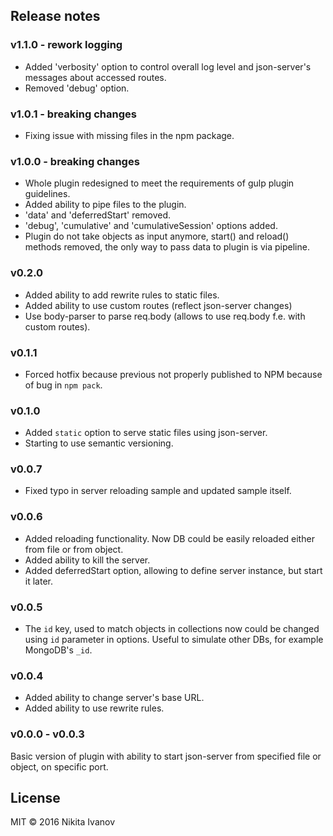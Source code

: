 ## Release notes

### v1.1.0 - rework logging
* Added 'verbosity' option to control overall log level and json-server's messages about accessed routes.
* Removed 'debug' option.

### v1.0.1 - breaking changes
* Fixing issue with missing files in the npm package.

### v1.0.0 - breaking changes
* Whole plugin redesigned to meet the requirements of gulp plugin guidelines.
* Added ability to pipe files to the plugin.
* 'data' and 'deferredStart' removed.
* 'debug', 'cumulative' and 'cumulativeSession' options added.
* Plugin do not take objects as input anymore, start() and reload() methods removed, the only way to pass data to plugin is via pipeline.

### v0.2.0
* Added ability to add rewrite rules to static files.
* Added ability to use custom routes (reflect json-server changes)
* Use body-parser to parse req.body (allows to use req.body f.e. with custom routes).

### v0.1.1
* Forced hotfix because previous not properly published to NPM because of bug in `npm pack`.

### v0.1.0
* Added `static` option to serve static files using json-server.
* Starting to use semantic versioning.

### v0.0.7
* Fixed typo in server reloading sample and updated sample itself.

### v0.0.6
* Added reloading functionality. Now DB could be easily reloaded either from file or from object.
* Added ability to kill the server.
* Added deferredStart option, allowing to define server instance, but start it later.

### v0.0.5
* The `id` key, used to match objects in collections now could be changed using `id` parameter in options. Useful to simulate other DBs, for example MongoDB's `_id`.

### v0.0.4
* Added ability to change server's base URL.
* Added ability to use rewrite rules.

### v0.0.0 - v0.0.3
Basic version of plugin with ability to start json-server from specified file or object, on specific port.


## License

MIT © 2016 Nikita Ivanov
